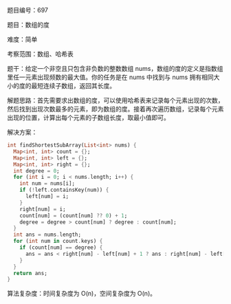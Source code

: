 题目编号：697

题目：数组的度

难度：简单

考察范围：数组、哈希表

题干：给定一个非空且只包含非负数的整数数组 nums，数组的度的定义是指数组里任一元素出现频数的最大值。你的任务是在 nums 中找到与 nums 拥有相同大小的度的最短连续子数组，返回其长度。

解题思路：首先需要求出数组的度，可以使用哈希表来记录每个元素出现的次数，然后找到出现次数最多的元素，即为数组的度。接着再次遍历数组，记录每个元素出现的位置，计算出每个元素的子数组长度，取最小值即可。

解决方案：

```dart
int findShortestSubArray(List<int> nums) {
  Map<int, int> count = {};
  Map<int, int> left = {};
  Map<int, int> right = {};
  int degree = 0;
  for (int i = 0; i < nums.length; i++) {
    int num = nums[i];
    if (!left.containsKey(num)) {
      left[num] = i;
    }
    right[num] = i;
    count[num] = (count[num] ?? 0) + 1;
    degree = degree > count[num] ? degree : count[num];
  }
  int ans = nums.length;
  for (int num in count.keys) {
    if (count[num] == degree) {
      ans = ans < right[num] - left[num] + 1 ? ans : right[num] - left[num] + 1;
    }
  }
  return ans;
}
```

算法复杂度：时间复杂度为 O(n)，空间复杂度为 O(n)。